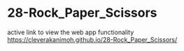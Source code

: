 # 28-Rock_Paper_Scissors

active link to view the web app functionality https://cleverakanimoh.github.io/28-Rock_Paper_Scissors/

